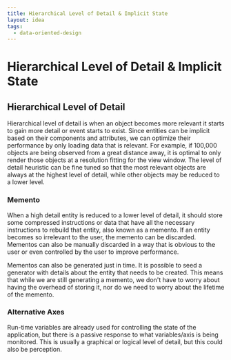 ```yaml
---
title: Hierarchical Level of Detail & Implicit State
layout: idea
tags:
  - data-oriented-design
---
```


# Hierarchical Level of Detail & Implicit State

##  Hierarchical Level of Detail

Hierarchical level of detail is when an object becomes more relevant it starts
to gain more detail or event starts to exist. Since entities can be implicit
based on their components and attributes, we can optimize their performance by
only loading data that is relevant. For example, if 100,000 objects are being
observed from a great distance away, it is optimal to only render those objects
at a resolution fitting for the view window. The level of detail heuristic can
be fine tuned so that the most relevant objects are always at the highest level
of detail, while other objects may be reduced to a lower level.

### Memento

When a high detail entity is reduced to a lower level of detail, it should store
some compressed instructions or data that have all the necessary instructions to
rebuild that entity, also known as a memento. If an entity becomes so irrelevant to
the user, the memento can be discarded. Mementos can also be manually discarded
in a way that is obvious to the user or even controlled by the user to improve
performance.

Mementos can also be generated just in time. It is possible to seed a generator
with details about the entity that needs to be created. This means that while we
are still generating a memento, we don't have to worry about having the overhead
of storing it, nor do we need to worry about the lifetime of the memento.

### Alternative Axes

Run-time variables are already used for controlling the state of the
application, but there is a passive response to what variables/axis is being
monitored. This is usually a graphical or logical level of detail, but this
could also be perception.
